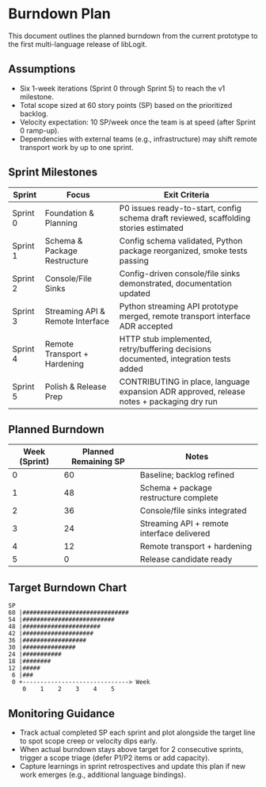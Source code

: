 # Burndown Plan

This document outlines the planned burndown from the current prototype to the first multi-language release of libLogit.

## Assumptions
- Six 1-week iterations (Sprint 0 through Sprint 5) to reach the v1 milestone.
- Total scope sized at 60 story points (SP) based on the prioritized backlog.
- Velocity expectation: 10 SP/week once the team is at speed (after Sprint 0 ramp-up).
- Dependencies with external teams (e.g., infrastructure) may shift remote transport work by up to one sprint.

## Sprint Milestones
| Sprint | Focus | Exit Criteria |
|--------|-------|----------------|
| Sprint 0 | Foundation & Planning | P0 issues ready-to-start, config schema draft reviewed, scaffolding stories estimated |
| Sprint 1 | Schema & Package Restructure | Config schema validated, Python package reorganized, smoke tests passing |
| Sprint 2 | Console/File Sinks | Config-driven console/file sinks demonstrated, documentation updated |
| Sprint 3 | Streaming API & Remote Interface | Python streaming API prototype merged, remote transport interface ADR accepted |
| Sprint 4 | Remote Transport + Hardening | HTTP stub implemented, retry/buffering decisions documented, integration tests added |
| Sprint 5 | Polish & Release Prep | CONTRIBUTING in place, language expansion ADR approved, release notes + packaging dry run |

## Planned Burndown
| Week (Sprint) | Planned Remaining SP | Notes |
|---------------|----------------------|-------|
| 0 | 60 | Baseline; backlog refined |
| 1 | 48 | Schema + package restructure complete |
| 2 | 36 | Console/file sinks integrated |
| 3 | 24 | Streaming API + remote interface delivered |
| 4 | 12 | Remote transport + hardening |
| 5 | 0 | Release candidate ready |

## Target Burndown Chart
    SP
    60 |##############################
    54 |##########################
    48 |######################
    42 |####################
    36 |##################
    30 |###############
    24 |###########
    18 |########
    12 |#####
     6 |###
     0 +------------------------------> Week
        0    1    2    3    4    5

## Monitoring Guidance
- Track actual completed SP each sprint and plot alongside the target line to spot scope creep or velocity dips early.
- When actual burndown stays above target for 2 consecutive sprints, trigger a scope triage (defer P1/P2 items or add capacity).
- Capture learnings in sprint retrospectives and update this plan if new work emerges (e.g., additional language bindings).
